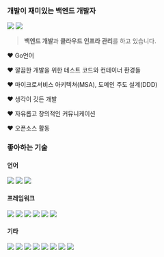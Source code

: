 <!--
**umi0410/umi0410** is a ✨ _special_ ✨ repository because its `README.md` (this file) appears on your GitHub profile.

Here are some ideas to get you started:

- 🔭 I’m currently working on ...
- 🌱 I’m currently learning ...
- 👯 I’m looking to collaborate on ...
- 🤔 I’m looking for help with ...
- 💬 Ask me about ...
- 📫 How to reach me: ...
- 😄 Pronouns: ...
- ⚡ Fun fact: ...
-->
<!-- 
shields.io 참고: https://shields.io/
icon 참고: https://simpleicons.org/?q=go
 -->

### 개발이 재미있는 백엔드 개발자

<img src="https://img.shields.io/badge/https://umi0410.github.io-F68315?style=flat&logo=homeadvisor&logoColor=white" href="https://umi0410.github.io"/>  <img src="https://img.shields.io/badge/dev.umijs@gmail.com-EA4335?style=flat&logo=gmail&logoColor=white"/>

> **백엔드 개발**과 **클라우드 인프라 관리**를 하고 있습니다. 

❤️ Go언어

❤️ 깔끔한 개발을 위한 테스트 코드와 컨테이너 환경들

❤️ 마이크로서비스 아키텍쳐(MSA), 도메인 주도 설계(DDD)

❤️ 생각이 깃든 개발

❤️ 자유롭고 창의적인 커뮤니케이션

❤️ 오픈소스 활동

### 좋아하는 기술

#### 언어
<img src="https://img.shields.io/badge/Go-00ADD8?style=flat&logo=go&logoColor=white"/>  <img src="https://img.shields.io/badge/Java-007396?style=flat&logo=java&logoColor=white"/>  <img src="https://img.shields.io/badge/Python-3776AB?style=flat&logo=python&logoColor=white"/>  

#### 프레임워크

<img src="https://img.shields.io/badge/Spring Boot-6DB33F?style=flat&logo=springboot&logoColor=white"/>  <img src="https://img.shields.io/badge/JPA-007396?style=flat&logo=java&logoColor=white"/>  <img src="https://img.shields.io/badge/Echo-00ADD8?style=flat&logo=go&logoColor=white"/>  <img src="https://img.shields.io/badge/Fiber-00ADD8?style=flat&logo=go&logoColor=white"/>  <img src="https://img.shields.io/badge/Ent-00ADD8?style=flat&logo=go&logoColor=white"/>  <img src="https://img.shields.io/badge/Django-092E20?style=flat&logo=django&logoColor=white"/>  

#### 기타

<img src="https://img.shields.io/badge/Docker-2496ED?style=flat&logo=docker&logoColor=white"/>  <img src="https://img.shields.io/badge/Kubernetes-326CE5?style=flat&logo=kubernetes&logoColor=white"/>  <img src="https://img.shields.io/badge/AWS-232F3E?style=flat&logo=Amazon%20AWS&logoColor=white"/>  <img src="https://img.shields.io/badge/Redis-DC382D?style=flat&logo=redis&logoColor=white"/>  <img src="https://img.shields.io/badge/Github Action-2088FF?style=flat&logo=githubactions&logoColor=white"/>  <img src="https://img.shields.io/badge/Jenkins-D24939?style=flat&logo=jenkins&logoColor=white"/>  <img src="https://img.shields.io/badge/Spinnaker-00ADD8?style=flat"/>  <img src="https://img.shields.io/badge/ArgoCD-F68315?style=flat"/>
